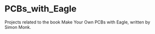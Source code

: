# PCBs_with_Eagle
Projects related to the book Make Your Own PCBs with Eagle, written by Simon Monk.
